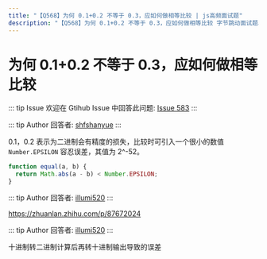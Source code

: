 ```yaml
---
title: "【Q568】为何 0.1+0.2 不等于 0.3，应如何做相等比较 | js高频面试题"
description: "【Q568】为何 0.1+0.2 不等于 0.3，应如何做相等比较 字节跳动面试题、阿里腾讯面试题、美团小米面试题。"
---
```


# 为何 0.1+0.2 不等于 0.3，应如何做相等比较

::: tip Issue
欢迎在 Gtihub Issue 中回答此问题: [Issue 583](https://github.com/shfshanyue/Daily-Question/issues/583)
:::

::: tip Author
回答者: [shfshanyue](https://github.com/shfshanyue)
:::

0.1，0.2 表示为二进制会有精度的损失，比较时可引入一个很小的数值 `Number.EPSILON` 容忍误差，其值为 2^-52。

```js
function equal(a, b) {
  return Math.abs(a - b) < Number.EPSILON;
}
```

::: tip Author
回答者: [illumi520](https://github.com/illumi520)
:::

https://zhuanlan.zhihu.com/p/87672024

::: tip Author
回答者: [illumi520](https://github.com/illumi520)
:::

十进制转二进制计算后再转十进制输出导致的误差
